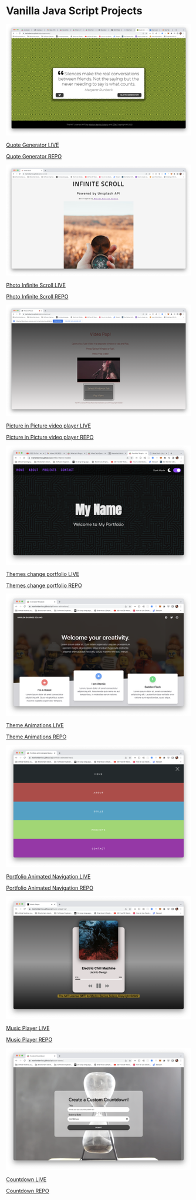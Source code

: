 # Vanilla Java Script Projects

[![live site link](quote.png)](https://marlonbarrios.github.io/quotegenerator/)

[Quote Generator LIVE](https://marlonbarrios.github.io/quotegenerator/ 'Quote Generator')

[Quote Generator REPO](https://github.com/marlonbarrios/quotegenerator/ 'Quote Generator')

[![live site link](scroll.png)](https://marlonbarrios.github.io/quotegenerator/)

[Photo Infinite Scroll LIVE](https://marlonbarrios.github.io/quotegenerator/ 'Photo Infinite Scroll')

[Photo Infinite Scroll  REPO](https://github.com/marlonbarrios/quotegenerator/ 'Photo Infinite Scroll')

[![live site link](video.png)](https://marlonbarrios.github.io/pictureinpicture/)

[Picture in Picture video player LIVE](https://marlonbarrios.github.io/pictureinpicture/ 'Picture in Picture video player LIVE')

[Picture in Picture video player REPO](https://github.com/marlonbarrios/pictureinpicture 'Picture in Picture video player LIVE')

[![live site link](portfolio.png)](https://marlonbarrios.github.io/portfilio-theme-modes/)

[Themes change portfolio LIVE](https://marlonbarrios.github.io/portfilio-theme-modes/ 'Themes change portfolio ')

[Themes change portfolio  REPO](https://github.com/marlonbarrios/portfilio-theme-modes 'Themes change portfolio ') 



[![Theme Animations](themeanimation.png)](https://marlonbarrios.github.io/theme-animations/)

[Theme Animations LIVE](https://marlonbarrios.github.io/theme-animations/ 'Theme Animations')

[Theme Animations REPO](https://github.com/marlonbarrios/theme-animations 'Theme Animations ') 



[![Portfolio Animated Navigation ](animatednav.png)](https://marlonbarrios.github.io/portfolio-animated-nav/)

[Portfolio Animated Navigation LIVE](https://marlonbarrios.github.io/portfolio-animated-nav/ 'Portfolio Animated Navigation ')

[Portfolio Animated Navigation  REPO](https://github.com/marlonbarrios/portfolio-animated-nav 'Portfolio Animated Navigation ') 



[![Music Player](musicplayer.png)](https://marlonbarrios.github.io/music-player-js/)

[Music Player LIVE](https://marlonbarrios.github.io/music-player-js/ 'Music Player ')

[Music Player  REPO](https://github.com/marlonbarrios/music-player-jses 'Music Player') 




[![Countdown](countdown.png)](https://marlonbarrios.github.io/count-down/)

[Countdown LIVE](https://marlonbarrios.github.io/count-down/ 'Countdown')

[Countdown REPO](https://github.com/marlonbarrios/count-down 'Countdown') 

